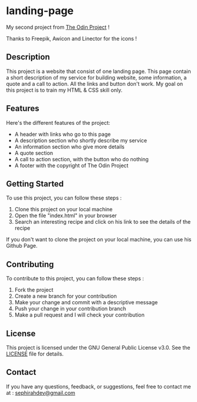 # landing-page

My second project from [The Odin Project](https://www.theodinproject.com/lessons/foundations-landing-page) !

Thanks to Freepik, Awicon and Linector for the icons !

## Description

This project is a website that consist of one landing page. This page contain a short description of my service for building website, some information, a quote and a call to action. All the links and button don't work.
My goal on this project is to train my HTML & CSS skill only.

## Features

Here's the different features of the project:

  - A header with links who go to this page
  - A description section who shortly describe my service
  - An information section who give more details
  - A quote section
  - A call to action section, with the button who do nothing
  - A footer with the copyright of The Odin Project

## Getting Started

To use this project, you can follow these steps :

  1. Clone this project on your local machine
  2. Open the file "index.html" in your browser
  3. Search an interesting recipe and click on his link to see the details of the recipe

If you don't want to clone the project on your local machine, you can use his Github Page.

## Contributing

To contribute to this project, you can follow these steps :

  1. Fork the project
  2. Create a new branch for your contribution
  3. Make your change and commit with a descriptive message
  4. Push your change in your contribution branch
  5. Make a pull request and I will check your contribution

## License

This project is licensed under the GNU General Public License v3.0. See the [LICENSE](LICENSE) file for details.

## Contact

If you have any questions, feedback, or suggestions, feel free to contact me at : [sephirahdev@gmail.com](mailto:sephirahdev@gmail.com)